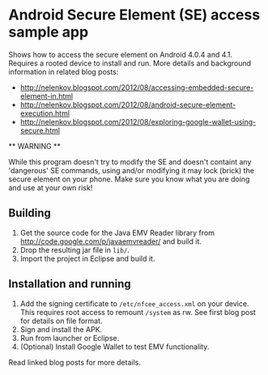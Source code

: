 Android Secure Element (SE) access sample app
==============================================

Shows how to access the secure element on Android 4.0.4 and 4.1. 
Requires a rooted device to install and run. More details and 
background information in related blog posts: 

* http://nelenkov.blogspot.com/2012/08/accessing-embedded-secure-element-in.html
* http://nelenkov.blogspot.com/2012/08/android-secure-element-execution.html
* http://nelenkov.blogspot.com/2012/08/exploring-google-wallet-using-secure.html

** WARNING **

While this program doesn't try to modify the SE and doesn't containt any 
'dangerous' SE commands, using and/or modifying it may lock (brick) the secure 
element on your phone. Make sure you know what you are doing and use at your 
own risk!

Building
--------

1. Get the source code for the Java EMV Reader library from http://code.google.com/p/javaemvreader/ and build it.
2. Drop the resulting jar file in `lib/`.
3. Import the project in Eclipse and build it.

Installation and running
------------------------

1. Add the signing certificate to `/etc/nfcee_access.xml` on your device. 
This requires root access to remount `/system` as rw. See first blog post 
for details on file format. 
2. Sign and install the APK. 
3. Run from launcher or Eclipse. 
4. (Optional) Install Google Wallet to test EMV functionality. 


Read linked blog posts for more details. 



